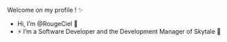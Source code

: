 Welcome on my profile ! ✨

- Hi, I’m @RougeCiel 🚀
- ⚡️ I’m a Software Developer and the Development Manager of Skytale 🦉
